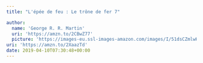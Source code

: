 ```yaml
---
title: "L'épée de feu : Le trône de fer 7"

author:
  name: 'George R. R. Martin'
  uri: 'https://amzn.to/2CBwZ77'
  picture: 'https://images-eu.ssl-images-amazon.com/images/I/51dsCZmlwHL._AA300_.jpg'
uri: 'https://amzn.to/2XaazTd'
date: 2019-04-10T07:30:48+00:00
---
```

